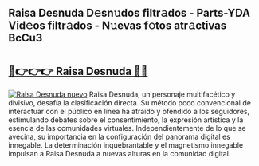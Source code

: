 ## Raisa Desnuda D𝚎sn𝚞dos filtr𝚊dos - Parts-YDA Vid𝚎os filtr𝚊dos - N𝚞evas f𝚘tos atr𝚊ctivas BcCu3

# <h2><a href="http://mb4moi.tromn.icu/?c=Raisa+Desnuda">🔗👉👉👉 Raisa Desnuda 🔗🔗</a></h2>

[![Raisa Desnuda nuevo](https://i.imgur.com/pEAQMta.gif)](http://mb4moi.tromn.icu/?c=Raisa+Desnuda)
Raisa Desnuda, un personaje multifacético y divisivo, desafía la clasificación directa. Su método poco convencional de interactuar con el público en línea ha atraído y ofendido a los seguidores, estimulando debates sobre el consentimiento, la expresión artística y la esencia de las comunidades virtuales. Independientemente de lo que se avecina, su importancia en la configuración del panorama digital es innegable. La determinación inquebrantable y el magnetismo innegable impulsan a Raisa Desnuda a nuevas alturas en la comunidad digital.
